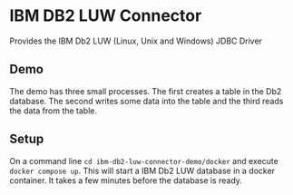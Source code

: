 <!--
Dear developer!     

When you create your very valuable documentation, please be aware that this Readme.md is not only published on github. This documentation is also processed automatically and published on our website. For this to work, the two headings "Demo" and "Setup" must not be changed. Do also not change the order of the headings. Feel free to add sub-sections wherever you want.
-->

# IBM DB2 LUW Connector

Provides the IBM Db2 LUW (Linux, Unix and Windows) JDBC Driver

<!--
The explanations under "MY-RRODUCT-NAME" are displayed  e.g. for the Connector A-Trust here: https://market.axonivy.com/a-trust#tab-description   
-->

## Demo

The demo has three small processes. The first creates a table in the Db2 database.
The second writes some data into the table and the third reads the data from the table.

<!--
We use all entries under the heading "Demo" for the demo-Tab on our Website, e.g. for the Connector A-Trust here: https://market.axonivy.com/a-trust#tab-demo  
-->

## Setup

On a command line `cd ibm-db2-luw-connector-demo/docker` and execute `docker compose up`.
This will start a IBM Db2 LUW database in a docker container.
It takes a few minutes before the database is ready.
